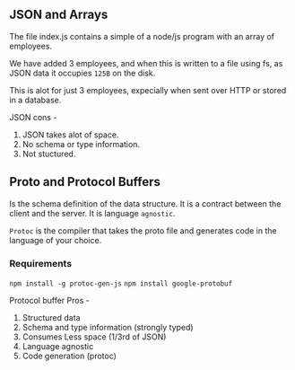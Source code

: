 ## JSON and Arrays

The file index.js contains a simple of a node/js program with an array of employees.

We have added 3 employees, and when this is written to a file using fs, as JSON data it occupies `125B` on the disk.

This is alot for just 3 employees, expecially when sent over HTTP or stored in a database.

JSON cons -

1. JSON takes alot of space.
2. No schema or type information.
3. Not stuctured.

## Proto and Protocol Buffers

Is the schema definition of the data structure. It is a contract between the client and the server. It is language `agnostic`.

`Protoc` is the compiler that takes the proto file and generates code in the language of your choice.

### Requirements

`npm install -g protoc-gen-js`
`npm install google-protobuf`

Protocol buffer Pros -

1. Structured data
2. Schema and type information (strongly typed)
3. Consumes Less space (1/3rd of JSON)
4. Language agnostic
5. Code generation (protoc)
